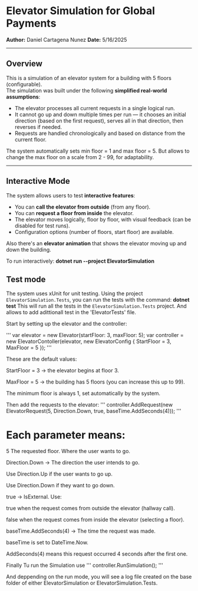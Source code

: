 ﻿# Elevator Simulation for Global Payments  
**Author:** Daniel Cartagena Nunez
**Date:** 5/16/2025  

---

## Overview

This is a simulation of an elevator system for a building with 5 floors (configurable).  
The simulation was built under the following **simplified real-world assumptions**:

- The elevator processes all current requests in a single logical run.
- It cannot go up and down multiple times per run — it chooses an initial direction (based on the first request), serves all in that direction, then reverses if needed.
- Requests are handled chronologically and based on distance from the current floor.

The system automatically sets min floor = 1 and max floor = 5. But allows to change the max floor on a scale from 2 - 99, for adaptability.

---

##  Interactive Mode

The system allows users to test **interactive features**:

- You can **call the elevator from outside** (from any floor).
- You can **request a floor from inside** the elevator.
- The elevator moves logically, floor by floor, with visual feedback (can be disabled for test runs).
- Configuration options (number of floors, start floor) are available.

Also there's an **elevator animation** that shows the elevator moving up and down the building.

To run interactively:
**dotnet run --project ElevatorSimulation**


## Test mode
The system uses xUnit for unit testing. Using the project `ElevatorSimulation.Tests`, you can run the tests with the command:
**dotnet test**
This will run all the tests in the `ElevatorSimulation.Tests` project. And allows to add adittionall test in the 'ElevatorTests' file.

Start by setting up the elevator and the controller:

'''
    var elevator = new Elevator(startFloor: 3, maxFloor: 5);
    var controller = new ElevatorContoller(elevator, new ElevatorConfig
    {
        StartFloor = 3,
        MaxFloor = 5
    }); 
'''

These are the default values:

StartFloor = 3 -> the elevator begins at floor 3.

MaxFloor = 5 -> the building has 5 floors (you can increase this up to 99).

The minimum floor is always 1, set automatically by the system.

Then add the requests to the elevator:
'''
    controller.AddRequest(new ElevatorRequest(5, Direction.Down, true, baseTime.AddSeconds(4)));
'''

# Each parameter means:

 5 The requested floor. Where the user wants to go.

 Direction.Down → The direction the user intends to go.

Use Direction.Up if the user wants to go up.

 Use Direction.Down if they want to go down.

 true → IsExternal. Use:

 true when the request comes from outside the elevator (hallway call).

 false when the request comes from inside the elevator (selecting a floor).

 baseTime.AddSeconds(4) → The time the request was made.

 baseTime is set to DateTime.Now.

 AddSeconds(4) means this request occurred 4 seconds after the first one.

Finally Tu run the Simulation use 
'''
    controller.RunSimulation();
'''

And deppending on the run mode, you will see a log file created on the base folder of either ElevatorSimulation or ElevatorSimulation.Tests.






